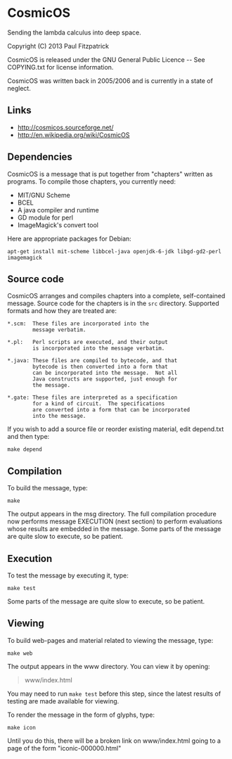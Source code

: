 
CosmicOS
========

Sending the lambda calculus into deep space.

Copyright (C) 2013 Paul Fitzpatrick

CosmicOS is released under the GNU General Public Licence --
See COPYING.txt for license information.

CosmicOS was written back in 2005/2006 and is currently in a 
state of neglect.

Links
-----

 * http://cosmicos.sourceforge.net/
 * http://en.wikipedia.org/wiki/CosmicOS

Dependencies
------------

CosmicOS is a message that is put together from "chapters"
written as programs.  To compile those chapters, you currently
need:

 * MIT/GNU Scheme
 * BCEL
 * A java compiler and runtime
 * GD module for perl
 * ImageMagick's convert tool

Here are appropriate packages for Debian:

    apt-get install mit-scheme libbcel-java openjdk-6-jdk libgd-gd2-perl imagemagick


Source code
-----------

CosmicOS arranges and compiles chapters into a complete,
self-contained message.  Source code for the chapters is
in the `src` directory.  Supported formats and how they
are treated are:


    *.scm:  These files are incorporated into the 
            message verbatim.

    *.pl:   Perl scripts are executed, and their output
            is incorporated into the message verbatim.

    *.java: These files are compiled to bytecode, and that
            bytecode is then converted into a form that
            can be incorporated into the message.  Not all
            Java constructs are supported, just enough for
            the message.

    *.gate: These files are interpreted as a specification
            for a kind of circuit.  The specifications
            are converted into a form that can be incorporated
            into the message.

If you wish to add a source file or reorder existing material,
edit depend.txt and then type:

    make depend

Compilation
-----------

To build the message, type:

    make

The output appears in the msg directory.  The full compilation 
procedure now performs message EXECUTION (next section) to 
perform evaluations whose results are embedded in the message.
Some parts of the message are quite slow to execute, so be patient.

Execution
---------

To test the message by executing it, type:

    make test

Some parts of the message are quite slow to execute, so be patient.


Viewing
-------

To build web-pages and material related to viewing the message, type:

    make web

The output appears in the www directory.  You can view it by opening:
> www/index.html

You may need to run `make test` before this step, 
since the latest results of testing are made available for viewing.

To render the message in the form of glyphs, type:

    make icon

Until you do this, there will be a broken link on www/index.html
going to a page of the form "iconic-000000.html"

